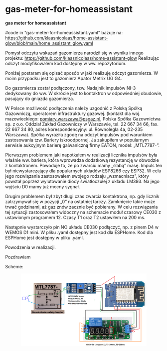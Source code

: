 # gas-meter-for-homeassistant
<b>gas meter for homeassistant</b>

#code in "gas-meter-for-homeassistant.yaml" bazuje na: https://github.com/klaasnicolaas/home-assistant-glow/blob/main/home_assistant_glow.yaml

Pomysł odczytu wskazań gazomierza narodził się w wyniku innego projektu: https://github.com/klaasnicolaas/home-assistant-glow
Realizując odczyt modyfikowałem kod dostępny w ww. repozytorium.

Poniżej postaram się opisać sposób w jaki realizuję odczyt gazomierza. W moim przypadku jest to gazomierz Apator Metrix UG G4.

Do gazomierza został podłączony, tzw. Nadajnik impulsów NI-3 dedykowany do ww. W skrócie jest to kontaktron w odpowiedniej obudowie, pasujący do gniazda gazomierza.

W Polsce możliwość podłączenia należy uzgodnić z Polską Spółką Gazowniczą, operatorem infrastruktury gazowej. (kontakt dla woj. mazowieckiego: pomiary.warszawa@psgaz.pl, Polska Spółka Gazownictwa sp. z o.o. Oddział Zakład Gazowniczy w Warszawie, tel. 22 667 34 66, fax. 22 667 34 80, adres korespondencyjny: ul. Równoległa 4a, 02-235 Warszawa). Spółka wyraziła zgodę na odczyt impulsów pod warunkiem zastosowania tzw. Bariery iskroodpornej. Ja zakupiłem w popularnym serwisie aukcyjnym barierę galwaniczną firmy EATON, model: „MTL7787-”.

Pierwszym problemem jaki napotkałem w realizacji licznika impulsów była właśnie ww. bariera, która wprowadza dodatkową rezystancję w obwodzie z kontaktronem. Powoduje to, że po zwarciu mamy „słabą” masę. Impuls ten był niewystarczający dla popularnych układów ESP8266 czy ESP32. W celu jego rozwiązania zastosowałem swojego rodzaju „wzmacniacz”, który powstał poprzez wylutowanie diody światłoczułej z układu LM393. Na jego wyjściu D0 mamy już mocny sygnał.

Drugim problemem był zbyt długi czas zwarcia kontaktrona, np. gdy licznik zatrzymywał się w pozycji „0” na ostatniej tarczy. Zamknięcie takie może trwać godzinami, aż gaz znów zacznie być pobierany. W celu rozwiązania tej sytuacji zastosowałem widoczny na schemacie moduł czasowy CE030 z ustawionym programem 12. Czasy T1 oraz T2 ustawiłem na 200 ms.

Następnie wystarczyło pin NO układu CE030 podłączyć, np. z pinem D4 w WEMOS D1 mini. W pliku .yaml dostępny jest kod dla ESPHome.
 Kod dla ESPHome jest dostępny w pliku .yaml.

Powodzenia w realizacji.

Pozdrawiam 

Scheme:
<p align="center">
  <img width="80%" src="scheme.png">
</p>
